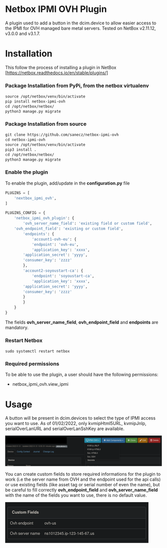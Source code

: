 # Netbox IPMI OVH Plugin

A plugin used to add a button in the dcim.device to allow easier access to the IPMI for OVH managed bare metal servers.
Tested on NetBox v2.11.12, v3.0.0 and v3.1.7.

# Installation
This follow the process of installing a plugin in NetBox [https://netbox.readthedocs.io/en/stable/plugins/]

### Package Installation from PyPi, from the netbox virtualenv

```
source /opt/netbox/venv/bin/activate
pip install netbox-ipmi-ovh
cd /opt/netbox/netbox/
python3 manage.py migrate
```

### Package Installation from source

```
git clone https://github.com/sanecz/netbox-ipmi-ovh
cd netbox-ipmi-ovh
source /opt/netbox/venv/bin/activate
pip3 install .
cd /opt/netbox/netbox/
python3 manage.py migrate
```

### Enable the plugin
To enable the plugin, add/update in the **configuration.py** file

```python
PLUGINS = [
    'nextbox_ipmi_ovh',
]
```

```python
PLUGINS_CONFIG = {
    'netbox_ipmi_ovh_plugin': {
        'ovh_server_name_field': 'existing field or custom field',
	'ovh_endpoint_field': 'existing or custom field',
        'endpoints': {
            'account1-ovh-eu': {
	        'endpoint': 'ovh-eu',
	        'application_key': 'xxxx',
		'application_secret': 'yyyy',
		'consumer_key': 'zzzz'
	    },
	    'account2-soyoustart-ca': {
	        'endpoint': 'soyoustart-ca',
	        'application_key': 'xxxx',
		'application_secret': 'yyyy',
		'consumer_key': 'zzzz'	    
	    }
        }
    }
}
```

The fields **ovh_server_name_field**, **ovh_endpoint_field** and **endpoints** are mandatory.

### Restart Netbox
```
sudo systemctl restart netbox
```

### Required permissions

To be able to use the plugin, a user should have the following permissions:
- netbox_ipmi_ovh.view_ipmi

# Usage

A button will be present in dcim.devices to select the type of IPMI access you want to use. As of 01/02/2022, only kvmipHtml5URL, kvmipJnlp, serialOverLanURL and serialOverLanSshKey are available.

![](docs/example.png)

You can create custom fields to store required informations for the plugin to work (i.e the server name from OVH and the endpoint used for the api calls) or use existing fields (like asset tag or serial number of even the name), but be careful to fill correctly **ovh_endpoint_field** and **ovh_server_name_field** with the name of the fields you want to use, there is no default value.

![](docs/example_fields.png)

